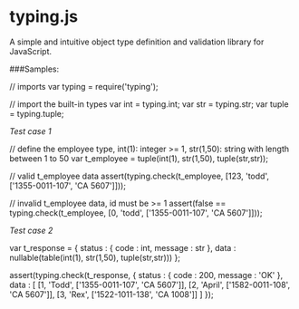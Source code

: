 typing.js
=========

A simple and intuitive object type definition and validation library for JavaScript.


###Samples:

// imports
var typing = require('typing');

// import the built-in types
var int = typing.int;
var str = typing.str;
var tuple = typing.tuple;

*Test case 1*

// define the employee type, int(1): integer >= 1, str(1,50): string with length between 1 to 50
var t_employee = tuple(int(1), str(1,50), tuple(str,str));

// valid t_employee data
assert(typing.check(t_employee, [123, 'todd', ['1355-0011-107', 'CA 5607']]));

// invalid t_employee data, id must be >= 1
assert(false == typing.check(t_employee, [0, 'todd', ['1355-0011-107', 'CA 5607']]));

*Test case 2*

var t_response = {
    status : {
        code : int,
        message : str
    },
    data : nullable(table(int(1), str(1,50), tuple(str,str)))
};

assert(typing.check(t_response, {
    status : { 
        code : 200, 
        message : 'OK'
    },
    data : [
        [1, 'Todd', ['1355-0011-107', 'CA 5607']],
        [2, 'April', ['1582-0011-108', 'CA 5607']],
        [3, 'Rex', ['1522-1011-138', 'CA 1008']]
    ]
});
